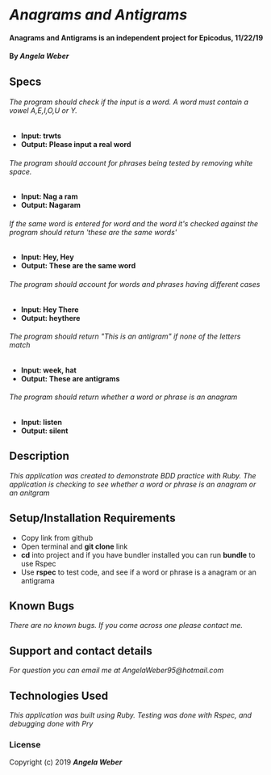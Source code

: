 # _Anagrams and Antigrams_

#### **Anagrams and Antigrams is an independent project for Epicodus, 11/22/19**

#### By _**Angela Weber**_

## Specs

###### The program should check if the input is a word. A word must contain a vowel A,E,I,O,U or Y.
* __Input: trwts__
* __Output: Please input a real word__

###### The program should account for phrases being tested by removing white space.
* __Input: Nag a ram__
* __Output: Nagaram__

###### If the same word is entered for word and the word it's checked against the program should return 'these are the same words'
* __Input: Hey, Hey__
* __Output: These are the same word__
###### The program should account for words and phrases having different cases
* __Input: Hey There__
* __Output: heythere__

###### The program should return "This is an antigram" if none of the letters match
* __Input: week, hat__
* __Output: These are antigrams__

###### The program should return whether a word or phrase is an anagram
* __Input: listen__
* __Output: silent__


## Description
  _This application was created to demonstrate BDD practice with Ruby. The application is checking to see whether a word or phrase is an anagram or an anitgram_

## Setup/Installation Requirements

* Copy link from github
* Open terminal and __git clone__ link
* __cd__ into project and if you have bundler installed you can run __bundle__ to use Rspec
* Use __rspec__ to test code, and see if a word or phrase is a anagram or an antigrama

## Known Bugs

_There are no known bugs. If you come across one please contact me._

## Support and contact details

_For question you can email me at AngelaWeber95@hotmail.com_

## Technologies Used

_This application was built using Ruby. Testing was done with Rspec, and debugging done with Pry_

### License

Copyright (c) 2019 **_Angela Weber_**
